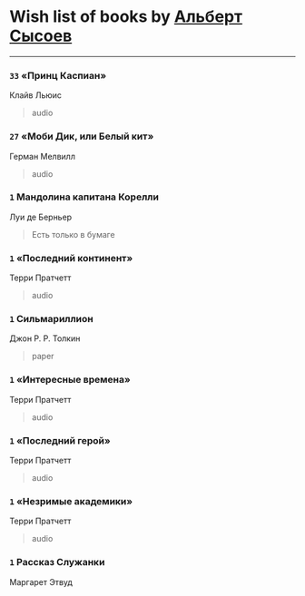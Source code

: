 # Wish list of books by [Альберт Сысоев](http://vk.com/id47446642)
---

### `33` «Принц Каспиан»
Клайв Льюис
> audio

### `27` «Моби Дик, или Белый кит»
Герман Мелвилл
> audio

### `1` Мандолина капитана Корелли
Луи де Берньер
> Есть только в бумаге

### `1` «Последний континент»
Терри Пратчетт
> audio

### `1` Сильмариллион
Джон Р. Р. Толкин
> paper

### `1` «Интересные времена»
Терри Пратчетт
> audio

### `1` «Последний герой»
Терри Пратчетт
> audio

### `1` «Незримые академики»
Терри Пратчетт
> audio

### `1` Рассказ Служанки
Маргарет Этвуд


